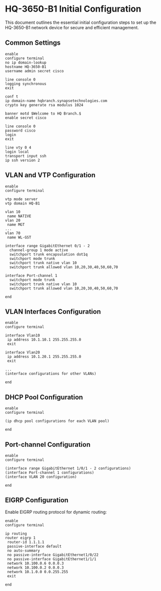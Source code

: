 # HQ-3650-B1 Initial Configuration

This document outlines the essential initial configuration steps to set up the HQ-3650-B1 network device for secure and efficient management.

## Common Settings

```cisco
enable
configure terminal
no ip domain-lookup
hostname HQ-3650-B1
username admin secret cisco

line console 0
logging synchronous
exit

conf t
ip domain-name hqbranch.synapsetechnologies.com
crypto key generate rsa modulus 1024

banner motd $Welcome to HQ Branch.$
enable secret cisco

line console 0
password cisco
login
exit

line vty 0 4
login local
transport input ssh
ip ssh version 2
```

## VLAN and VTP Configuration

```cisco
enable
configure terminal

vtp mode server
vtp domain HQ-B1

vlan 10
 name NATIVE
vlan 20
 name MGT
...
vlan 70
 name WL-GST

interface range GigabitEthernet 0/1 - 2
  channel-group 1 mode active
  switchport trunk encapsulation dot1q
  switchport mode trunk
  switchport trunk native vlan 10
  switchport trunk allowed vlan 10,20,30,40,50,60,70

interface Port-channel 1
  switchport mode trunk
  switchport trunk native vlan 10
  switchport trunk allowed vlan 10,20,30,40,50,60,70

end
```

## VLAN Interfaces Configuration

```cisco
enable
configure terminal

interface Vlan10
 ip address 10.1.10.1 255.255.255.0
 exit

interface Vlan20
 ip address 10.1.20.1 255.255.255.0
 exit

...
(interface configurations for other VLANs)

end
```

## DHCP Pool Configuration

```cisco
enable
configure terminal

(ip dhcp pool configurations for each VLAN pool)

end
```

## Port-channel Configuration

```cisco
enable
configure terminal

(interface range GigabitEthernet 1/0/1 - 2 configurations)
(interface Port-channel 1 configurations)
(interface VLAN 20 configuration)

end
```

## EIGRP Configuration

Enable EIGRP routing protocol for dynamic routing:

```cisco
enable
configure terminal

ip routing
router eigrp 1
 router-id 1.1.1.1
 passive-interface default
 no auto-summary
 no passive-interface GigabitEthernet1/0/22
 no passive-interface GigabitEthernet1/1/1
 network 10.100.0.6 0.0.0.3
 network 10.100.0.2 0.0.0.3
 network 10.1.0.0 0.0.255.255
 exit

end
```
